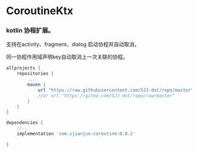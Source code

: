 # CoroutineKtx

### kotlin 协程扩展。

支持在activity、fragment、dialog 启动协程并自动取消。

同一协程作用域声明key自动取消上一次关联的协程。


```groovy
allprojects {
    repositories {
        ...
        maven {
            url "https://raw.githubusercontent.com/SJJ-dot/repo/master"
            //or url "https://gitee.com/SJJ-dot/repo/raw/master"
        }
    }
}

dependencies {
    //...
    implementation 'com.sjianjun:coroutine:0.0.2'

}

```
